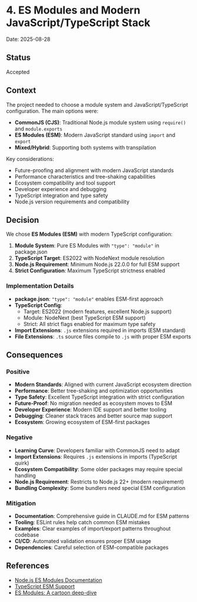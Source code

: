 # 4. ES Modules and Modern JavaScript/TypeScript Stack

Date: 2025-08-28

## Status

Accepted

## Context

The project needed to choose a module system and JavaScript/TypeScript configuration. The main options were:

- **CommonJS (CJS)**: Traditional Node.js module system using `require()` and `module.exports`
- **ES Modules (ESM)**: Modern JavaScript standard using `import` and `export`
- **Mixed/Hybrid**: Supporting both systems with transpilation

Key considerations:

- Future-proofing and alignment with modern JavaScript standards
- Performance characteristics and tree-shaking capabilities
- Ecosystem compatibility and tool support
- Developer experience and debugging
- TypeScript integration and type safety
- Node.js version requirements and compatibility

## Decision

We chose **ES Modules (ESM)** with modern TypeScript configuration:

1. **Module System**: Pure ES Modules with `"type": "module"` in package.json
2. **TypeScript Target**: ES2022 with NodeNext module resolution
3. **Node.js Requirement**: Minimum Node.js 22.0.0 for full ESM support
4. **Strict Configuration**: Maximum TypeScript strictness enabled

### Implementation Details

- **package.json**: `"type": "module"` enables ESM-first approach
- **TypeScript Config**:
  - Target: ES2022 (modern features, excellent Node.js support)
  - Module: NodeNext (best TypeScript ESM support)
  - Strict: All strict flags enabled for maximum type safety
- **Import Extensions**: `.js` extensions required in imports (ESM standard)
- **File Extensions**: `.ts` source files compile to `.js` with proper ESM exports

## Consequences

### Positive

- **Modern Standards**: Aligned with current JavaScript ecosystem direction
- **Performance**: Better tree-shaking and optimization opportunities
- **Type Safety**: Excellent TypeScript integration with strict configuration
- **Future-Proof**: No migration needed as ecosystem moves to ESM
- **Developer Experience**: Modern IDE support and better tooling
- **Debugging**: Cleaner stack traces and better source map support
- **Ecosystem**: Growing ecosystem of ESM-first packages

### Negative

- **Learning Curve**: Developers familiar with CommonJS need to adapt
- **Import Extensions**: Requires `.js` extensions in imports (TypeScript quirk)
- **Ecosystem Compatibility**: Some older packages may require special handling
- **Node.js Requirement**: Restricts to Node.js 22+ (modern requirement)
- **Bundling Complexity**: Some bundlers need special ESM configuration

### Mitigation

- **Documentation**: Comprehensive guide in CLAUDE.md for ESM patterns
- **Tooling**: ESLint rules help catch common ESM mistakes
- **Examples**: Clear examples of import/export patterns throughout codebase
- **CI/CD**: Automated validation ensures proper ESM usage
- **Dependencies**: Careful selection of ESM-compatible packages

## References

- [Node.js ES Modules Documentation](https://nodejs.org/api/esm.html)
- [TypeScript ESM Support](https://www.typescriptlang.org/docs/handbook/esm-node.html)
- [ES Modules: A cartoon deep-dive](https://hacks.mozilla.org/2018/03/es-modules-a-cartoon-deep-dive/)
